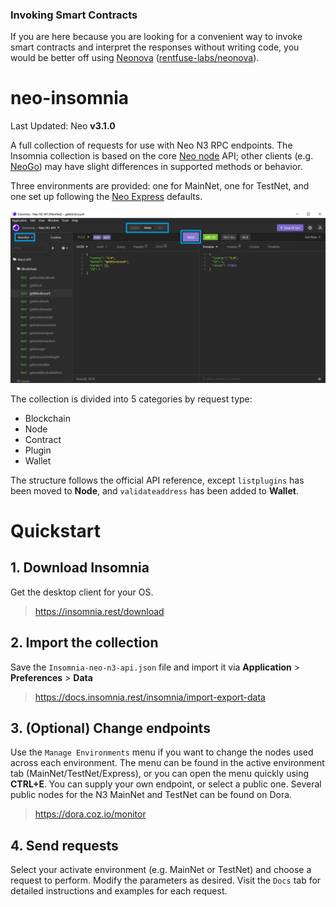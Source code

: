 ### Invoking Smart Contracts

If you are here because you are looking for a convenient way to invoke smart contracts and interpret the responses without writing code, you would be better off using [Neonova](https://www.neonova.space/) ([rentfuse-labs/neonova](https://github.com/rentfuse-labs/neonova)).

# neo-insomnia
Last Updated: Neo **v3.1.0**

A full collection of requests for use with Neo N3 RPC endpoints. The Insomnia collection is based on the core [Neo node](https://github.com/neo-project/neo-node) API; other clients (e.g. [NeoGo](https://github.com/nspcc-dev/neo-go/blob/master/docs/rpc.md#implementation-notices)) may have slight differences in supported methods or behavior.

Three environments are provided: one for MainNet, one for TestNet, and one set up following the [Neo Express](https://github.com/neo-project/neo-express) defaults. 

![neo-insomnia](https://github.com/EdgeDLT/neo-insomnia/blob/main/neo-insomnia.png)

The collection is divided into 5 categories by request type:

* Blockchain
* Node
* Contract
* Plugin
* Wallet

The structure follows the official API reference, except `listplugins` has been moved to **Node**, and `validateaddress` has been added to **Wallet**.

# Quickstart

## 1. Download Insomnia
Get the desktop client for your OS.
> https://insomnia.rest/download

## 2. Import the collection
Save the `Insomnia-neo-n3-api.json` file and import it via **Application** > **Preferences** > **Data**
> https://docs.insomnia.rest/insomnia/import-export-data

## 3. (Optional) Change endpoints
Use the `Manage Environments` menu if you want to change the nodes used across each environment. The menu can be found in the active environment tab (MainNet/TestNet/Express), or you can open the menu quickly using **CTRL+E**. You can supply your own endpoint, or select a public one. Several public nodes for the N3 MainNet and TestNet can be found on Dora.
> https://dora.coz.io/monitor

## 4. Send requests
Select your activate environment (e.g. MainNet or TestNet) and choose a request to perform. Modify the parameters as desired. Visit the `Docs` tab for detailed instructions and examples for each request.
